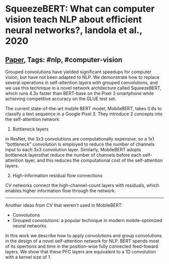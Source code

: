 # SqueezeBERT: What can computer vision teach NLP about efficient neural networks?, Iandola et al., 2020

## [Paper](https://arxiv.org/abs/2006.11316), Tags: \#nlp, \#computer-vision

Grouped convolutions have yielded significant speedups for computer vision, but have not been adapted to NLP. We demonstrate how to replace several operations in self-attention layers with grouped convolutions, and we use this technique in a novel network architecture called SqueezeBERT, which runs 4.3x faster than BERT-base on the Pixel 3 smartphone while achieving competitive accuracy on the GLUE test set.

The current state-of-the-art mobile BERT model, MobileBERT, takes 0.6s to classify a text sequence in a Google Pixel 3. They introduce 2 concepts into the self-attention network:

1. Bottleneck layers

In ResNet, the 3x3 convolutions are computationally expensive, so a 1x1 "bottleneck" convolution is employed to reduce the number of channels input to each 3x3 convolution layer. Similarly, MobileBERT adopts bottleneck layersthat reduce the number of channels before each self-attention layer, and this reduces the computational cost of the self-attention layers.

2. High-information residual flow connections

CV networks connect the high-channel-count layers with residuals, which enables higher information flow through the network.

-----------------

Another ideas from CV that weren't used in MobileBERT:

* Convolutions
* Grouped convolutions: a popular technique in modern mobile-optimized neural networks

In this work we describe how to apply convolutions and group convolutions in the design of a novel self-attention network for NLP. BERT spends most of its opertions and time in the position-wise fully connected feed-foward layers. We show that these PFC layers are equivalent to a 1D convolution with a kernel size of 1.

